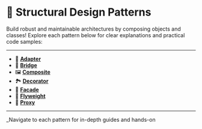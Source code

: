 # 🧱 **Structural Design Patterns**

Build robust and maintainable architectures by composing objects and classes!
Explore each pattern below for clear explanations and practical code samples:

---

- 🧩 [**Adapter**](adapter)
- 🏰 [**Bridge**](bridge)
- 🖼️ [**Composite**](composite)
- 🏞️ [**Decorator**](decorator)
- 🏢 [**Facade**](facade)
- 🧵 [**Flyweight**](flyweight)
- 🔗 [**Proxy**](proxy)

---

_Navigate to each pattern for in-depth guides and hands-on
